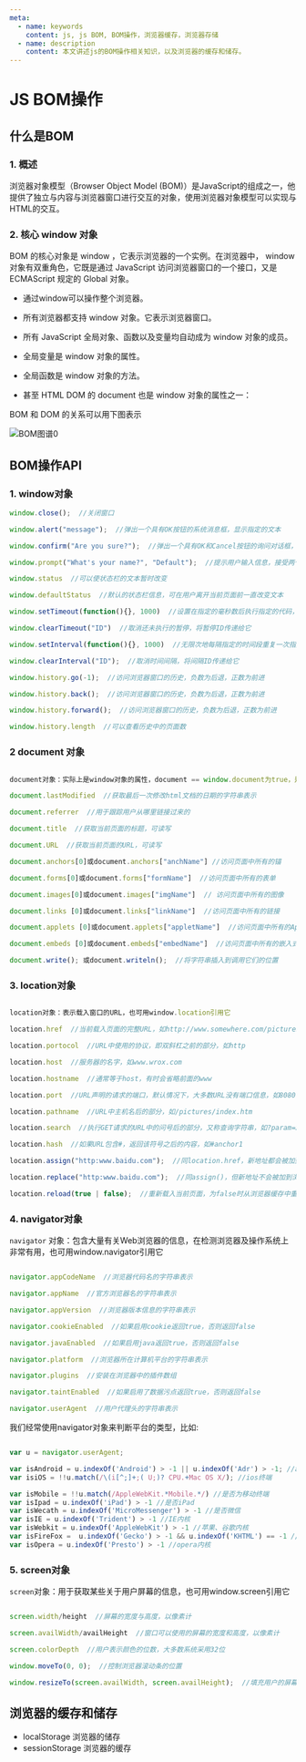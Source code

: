 ```yaml
---
meta:
  - name: keywords
    content: js, js BOM, BOM操作，浏览器缓存，浏览器存储
  - name: description
    content: 本文讲述js的BOM操作相关知识，以及浏览器的缓存和储存。
---
```


# JS BOM操作


## 什么是BOM


### **1. 概述**

浏览器对象模型（Browser Object Model (BOM)）是JavaScript的组成之一，他提供了独立与内容与浏览器窗口进行交互的对象，使用浏览器对象模型可以实现与HTML的交互。


### **2. 核心 window 对象**

BOM 的核心对象是 window ，它表示浏览器的一个实例。在浏览器中， window 对象有双重角色，它既是通过 JavaScript 访问浏览器窗口的一个接口，又是 ECMAScript 规定的 Global 对象。

- 通过window可以操作整个浏览器。

- 所有浏览器都支持 window 对象。它表示浏览器窗口。

- 所有 JavaScript 全局对象、函数以及变量均自动成为 window 对象的成员。

- 全局变量是 window 对象的属性。

- 全局函数是 window 对象的方法。

- 甚至 HTML DOM 的 document 也是 window 对象的属性之一：


BOM 和 DOM 的关系可以用下图表示

![BOM图谱](http://www.itxueyuan.org/uploads/allimg/121112/1-121112154254459.png)0


## BOM操作API



### **1. window对象**

```JavaScript
window.close();  //关闭窗口  

window.alert("message");  //弹出一个具有OK按钮的系统消息框，显示指定的文本 

window.confirm("Are you sure?");  //弹出一个具有OK和Cancel按钮的询问对话框，返回一个布尔值  

window.prompt("What's your name?", "Default");  //提示用户输入信息，接受两个参数，即要显示给用户的文本和文本框中的默认值，将文本框中的值作为函数值返回  

window.status  //可以使状态栏的文本暂时改变  

window.defaultStatus  //默认的状态栏信息，可在用户离开当前页面前一直改变文本  

window.setTimeout(function(){}, 1000)  //设置在指定的毫秒数后执行指定的代码，接受2个参数，要执行的代码和等待的毫秒数  

window.clearTimeout("ID")  //取消还未执行的暂停，将暂停ID传递给它  

window.setInterval(function(){}, 1000)  //无限次地每隔指定的时间段重复一次指定的代码，参数同setTimeout()一样  

window.clearInterval("ID");  //取消时间间隔，将间隔ID传递给它  

window.history.go(-1);  //访问浏览器窗口的历史，负数为后退，正数为前进 

window.history.back();  //访问浏览器窗口的历史，负数为后退，正数为前进 

window.history.forward();  //访问浏览器窗口的历史，负数为后退，正数为前进 

window.history.length  //可以查看历史中的页面数   

```


### **2 document 对象**

```JavaScript

document对象：实际上是window对象的属性，document == window.document为true，是唯一一个既属于BOM又属于DOM的对象  

document.lastModified  //获取最后一次修改html文档的日期的字符串表示  

document.referrer  //用于跟踪用户从哪里链接过来的  

document.title  //获取当前页面的标题，可读写  

document.URL  //获取当前页面的URL，可读写  

document.anchors[0]或document.anchors["anchName"] //访问页面中所有的锚  

document.forms[0]或document.forms["formName"]  //访问页面中所有的表单  

document.images[0]或document.images["imgName"]  // 访问页面中所有的图像  

document.links [0]或document.links["linkName"]  //访问页面中所有的链接 

document.applets [0]或document.applets["appletName"]  //访问页面中所有的Applet  

document.embeds [0]或document.embeds["embedName"]  //访问页面中所有的嵌入式对象  

document.write(); 或document.writeln();  //将字符串插入到调用它们的位置  

```


### **3. location对象**

```JavaScript

location对象：表示载入窗口的URL，也可用window.location引用它  

location.href  //当前载入页面的完整URL，如http://www.somewhere.com/pictures/index.htm  

location.portocol  //URL中使用的协议，即双斜杠之前的部分，如http 

location.host  //服务器的名字，如www.wrox.com  

location.hostname  //通常等于host，有时会省略前面的www  

location.port  //URL声明的请求的端口，默认情况下，大多数URL没有端口信息，如8080 

location.pathname  //URL中主机名后的部分，如/pictures/index.htm  

location.search  //执行GET请求的URL中的问号后的部分，又称查询字符串，如?param=xxxx  

location.hash  //如果URL包含#，返回该符号之后的内容，如#anchor1  

location.assign("http:www.baidu.com");  //同location.href，新地址都会被加到浏览器的历史栈中  

location.replace("http:www.baidu.com");  //同assign()，但新地址不会被加到浏览器的历史栈中，不能通过back和forward访问  

location.reload(true | false);  //重新载入当前页面，为false时从浏览器缓存中重载，为true时从服务器端重载，默认为false  
```


### **4. navigator对象**

`navigator` 对象：包含大量有关Web浏览器的信息，在检测浏览器及操作系统上非常有用，也可用window.navigator引用它  


```JavaScript

navigator.appCodeName  //浏览器代码名的字符串表示  

navigator.appName  //官方浏览器名的字符串表示  

navigator.appVersion  //浏览器版本信息的字符串表示  

navigator.cookieEnabled  //如果启用cookie返回true，否则返回false  

navigator.javaEnabled  //如果启用java返回true，否则返回false  

navigator.platform  //浏览器所在计算机平台的字符串表示  

navigator.plugins  //安装在浏览器中的插件数组  

navigator.taintEnabled  //如果启用了数据污点返回true，否则返回false  

navigator.userAgent  //用户代理头的字符串表示   

```

我们经常使用navigator对象来判断平台的类型，比如:

```JavaScript

var u = navigator.userAgent;

var isAndroid = u.indexOf('Android') > -1 || u.indexOf('Adr') > -1; //android终端
var isiOS = !!u.match(/\(i[^;]+;( U;)? CPU.+Mac OS X/); //ios终端

var isMobile = !!u.match(/AppleWebKit.*Mobile.*/) //是否为移动终端
var isIpad = u.indexOf('iPad') > -1 //是否iPad
var isWecath = u.indexOf('MicroMessenger') > -1 //是否微信 
var isIE = u.indexOf('Trident') > -1 //IE内核
var isWebkit = u.indexOf('AppleWebKit') > -1 //苹果、谷歌内核
var isFireFox =  u.indexOf('Gecko') > -1 && u.indexOf('KHTML') == -1 //火狐内核
var isOpera = u.indexOf('Presto') > -1 //opera内核
```



### **5. screen对象**

`screen`对象：用于获取某些关于用户屏幕的信息，也可用window.screen引用它  

```JavaScript

screen.width/height  //屏幕的宽度与高度，以像素计  

screen.availWidth/availHeight  //窗口可以使用的屏幕的宽度和高度，以像素计 

screen.colorDepth  //用户表示颜色的位数，大多数系统采用32位  

window.moveTo(0, 0);  //控制浏览器滚动条的位置

window.resizeTo(screen.availWidth, screen.availHeight);  //填充用户的屏幕   

```


## 浏览器的缓存和储存

- localStorage 浏览器的储存
- sessionStorage 浏览器的缓存